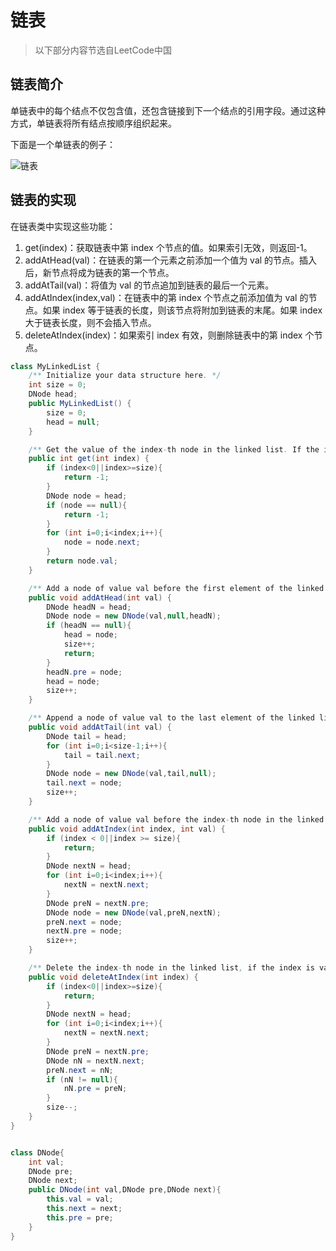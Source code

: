 # 链表

>以下部分内容节选自LeetCode中国

## 链表简介

单链表中的每个结点不仅包含值，还包含链接到下一个结点的引用字段。通过这种方式，单链表将所有结点按顺序组织起来。

下面是一个单链表的例子：

![链表](https://aliyun-lc-upload.oss-cn-hangzhou.aliyuncs.com/aliyun-lc-upload/uploads/2018/08/05/screen-shot-2018-04-12-at-152754.png)

## 链表的实现
在链表类中实现这些功能：
1. get(index)：获取链表中第 index 个节点的值。如果索引无效，则返回-1。
2. addAtHead(val)：在链表的第一个元素之前添加一个值为 val 的节点。插入后，新节点将成为链表的第一个节点。
3. addAtTail(val)：将值为 val 的节点追加到链表的最后一个元素。
4. addAtIndex(index,val)：在链表中的第 index 个节点之前添加值为 val  的节点。如果 index 等于链表的长度，则该节点将附加到链表的末尾。如果 index 大于链表长度，则不会插入节点。
5. deleteAtIndex(index)：如果索引 index 有效，则删除链表中的第 index 个节点。
```java
class MyLinkedList {
    /** Initialize your data structure here. */
    int size = 0;
    DNode head;
    public MyLinkedList() {
        size = 0;
        head = null;
    }

    /** Get the value of the index-th node in the linked list. If the index is invalid, return -1. */
    public int get(int index) {
        if (index<0||index>=size){
            return -1;
        }
        DNode node = head;
        if (node == null){
            return -1;
        }
        for (int i=0;i<index;i++){
            node = node.next;
        }
        return node.val;
    }

    /** Add a node of value val before the first element of the linked list. After the insertion, the new node will be the first node of the linked list. */
    public void addAtHead(int val) {
        DNode headN = head;
        DNode node = new DNode(val,null,headN);
        if (headN == null){
            head = node;
            size++;
            return;
        }
        headN.pre = node;
        head = node;
        size++;
    }

    /** Append a node of value val to the last element of the linked list. */
    public void addAtTail(int val) {
        DNode tail = head;
        for (int i=0;i<size-1;i++){
            tail = tail.next;
        }
        DNode node = new DNode(val,tail,null);
        tail.next = node;
        size++;
    }

    /** Add a node of value val before the index-th node in the linked list. If index equals to the length of linked list, the node will be appended to the end of linked list. If index is greater than the length, the node will not be inserted. */
    public void addAtIndex(int index, int val) {
        if (index < 0||index >= size){
            return;
        }
        DNode nextN = head;
        for (int i=0;i<index;i++){
            nextN = nextN.next;
        }
        DNode preN = nextN.pre;
        DNode node = new DNode(val,preN,nextN);
        preN.next = node;
        nextN.pre = node;
        size++;
    }

    /** Delete the index-th node in the linked list, if the index is valid. */
    public void deleteAtIndex(int index) {
        if (index<0||index>=size){
            return;
        }
        DNode nextN = head;
        for (int i=0;i<index;i++){
            nextN = nextN.next;
        }
        DNode preN = nextN.pre;
        DNode nN = nextN.next;
        preN.next = nN;
        if (nN != null){
            nN.pre = preN;
        }
        size--;
    }
}


class DNode{
    int val;
    DNode pre;
    DNode next;
    public DNode(int val,DNode pre,DNode next){
        this.val = val;
        this.next = next;
        this.pre = pre;
    }
}
```